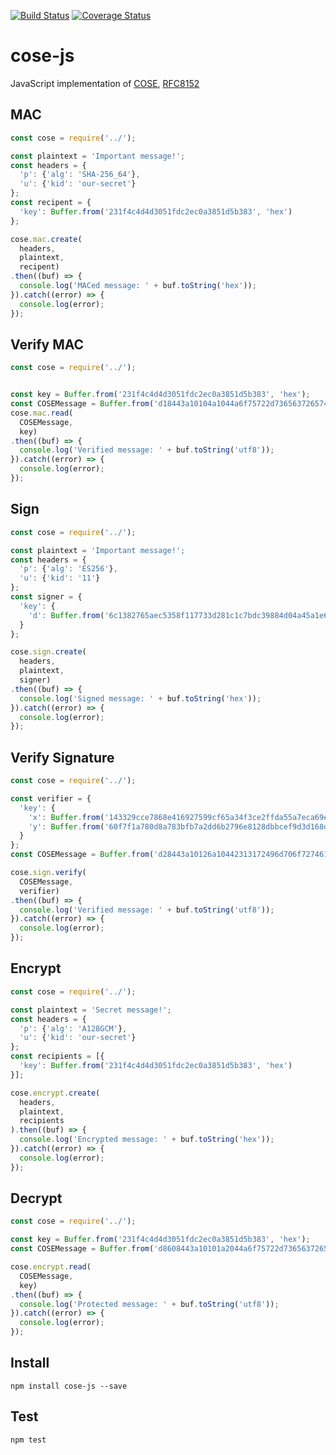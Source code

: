 [![Build Status](https://travis-ci.org/erdtman/cose-js.svg?branch=master)](https://travis-ci.org/erdtman/cose-js)
[![Coverage Status](https://coveralls.io/repos/github/erdtman/cose-js/badge.svg?branch=master)](https://coveralls.io/github/erdtman/cose-js?branch=master)
# cose-js
JavaScript implementation of [COSE](https://tools.ietf.org/html/rfc8152), [RFC8152](https://tools.ietf.org/html/rfc8152)
## MAC
```js
const cose = require('../');

const plaintext = 'Important message!';
const headers = {
  'p': {'alg': 'SHA-256_64'},
  'u': {'kid': 'our-secret'}
};
const recipent = {
  'key': Buffer.from('231f4c4d4d3051fdc2ec0a3851d5b383', 'hex')
};

cose.mac.create(
  headers,
  plaintext,
  recipent)
.then((buf) => {
  console.log('MACed message: ' + buf.toString('hex'));
}).catch((error) => {
  console.log(error);
});
```
## Verify MAC
```js
const cose = require('../');


const key = Buffer.from('231f4c4d4d3051fdc2ec0a3851d5b383', 'hex');
const COSEMessage = Buffer.from('d18443a10104a1044a6f75722d73656372657472496d706f7274616e74206d65737361676521488894981d4aa5d614', 'hex');
cose.mac.read(
  COSEMessage,
  key)
.then((buf) => {
  console.log('Verified message: ' + buf.toString('utf8'));
}).catch((error) => {
  console.log(error);
});
```
## Sign
```js
const cose = require('../');

const plaintext = 'Important message!';
const headers = {
  'p': {'alg': 'ES256'},
  'u': {'kid': '11'}
};
const signer = {
  'key': {
    'd': Buffer.from('6c1382765aec5358f117733d281c1c7bdc39884d04a45a1e6c67c858bc206c19', 'hex')
  }
};

cose.sign.create(
  headers,
  plaintext,
  signer)
.then((buf) => {
  console.log('Signed message: ' + buf.toString('hex'));
}).catch((error) => {
  console.log(error);
});
```
## Verify Signature
```js
const cose = require('../');

const verifier = {
  'key': {
    'x': Buffer.from('143329cce7868e416927599cf65a34f3ce2ffda55a7eca69ed8919a394d42f0f', 'hex'),
    'y': Buffer.from('60f7f1a780d8a783bfb7a2dd6b2796e8128dbbcef9d3d168db9529971a36e7b9', 'hex')
  }
};
const COSEMessage = Buffer.from('d28443a10126a10442313172496d706f7274616e74206d6573736167652158404c2b6b66dfedc4cfef0f221cf7ac7f95087a4c4245fef0063a0fd4014b670f642d31e26d38345bb4efcdc7ded3083ab4fe71b62a23f766d83785f044b20534f9', 'hex');

cose.sign.verify(
  COSEMessage,
  verifier)
.then((buf) => {
  console.log('Verified message: ' + buf.toString('utf8'));
}).catch((error) => {
  console.log(error);
});
```
## Encrypt
```js
const cose = require('../');

const plaintext = 'Secret message!';
const headers = {
  'p': {'alg': 'A128GCM'},
  'u': {'kid': 'our-secret'}
};
const recipients = [{
  'key': Buffer.from('231f4c4d4d3051fdc2ec0a3851d5b383', 'hex')
}];

cose.encrypt.create(
  headers,
  plaintext,
  recipients
).then((buf) => {
  console.log('Encrypted message: ' + buf.toString('hex'));
}).catch((error) => {
  console.log(error);
});
```
## Decrypt
```js
const cose = require('../');

const key = Buffer.from('231f4c4d4d3051fdc2ec0a3851d5b383', 'hex');
const COSEMessage = Buffer.from('d8608443a10101a2044a6f75722d736563726574054c291a40271067ff57b1623c30581f23b663aaf9dfb91c5a39a175118ad7d72d416385b1b610e28b3b3fd824a397818340a040', 'hex');

cose.encrypt.read(
  COSEMessage,
  key)
.then((buf) => {
  console.log('Protected message: ' + buf.toString('utf8'));
}).catch((error) => {
  console.log(error);
});
```
## Install
```
npm install cose-js --save
```
## Test
```
npm test
```
